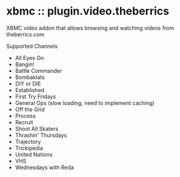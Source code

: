 xbmc :: plugin.video.theberrics
===============================

XBMC video addon that allows browsing and watching videos from theberrics.com

Supported Channels

* All Eyes On
* Bangin!
* Battle Commander
* Bombaklats
* DIY or DIE
* Established
* First Try Fridays
* General Ops (slow loading, need to implement caching)
* Off the Grid
* Process
* Recruit
* Shoot All Skaters
* Thrashin' Thursdays
* Trajectory
* Trickipedia
* United Nations
* VHS
* Wednesdays with Reda
